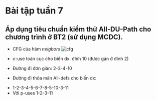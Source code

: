 # Bài tập tuần 7

## Áp dụng tiêu chuẩn kiểm thử All-DU-Path cho chương trình ở BT2 (sử dụng MCDC).
* CFG của hàm *neigbors*
![cfg](https://github.com/ducanhk58uet/int3117-2016/blob/master/LeDucAnh/BT3/screenshots/cfg.PNG)

* c-use toàn cục cho biến dx: đỉnh 10 (được gán ở đỉnh 2)
* Đường đi đơn giản: 2-3-4-10
* Đường đi thỏa mãn All-defs cho biến dx:
- 1-2-3-4-5-6-7-8-5-10-3-11
- Với p-uses 1-2-3-11

